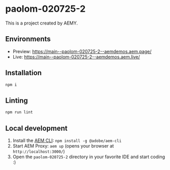# paolom-020725-2

This is a project created by AEMY.

## Environments

- Preview: https://main--paolom-020725-2--aemdemos.aem.page/
- Live: https://main--paolom-020725-2--aemdemos.aem.live/

## Installation

```sh
npm i
```

## Linting

```sh
npm run lint
```

## Local development

1. Install the [AEM CLI](https://github.com/adobe/helix-cli): `npm install -g @adobe/aem-cli`
1. Start AEM Proxy: `aem up` (opens your browser at `http://localhost:3000/`)
1. Open the `paolom-020725-2` directory in your favorite IDE and start coding :)